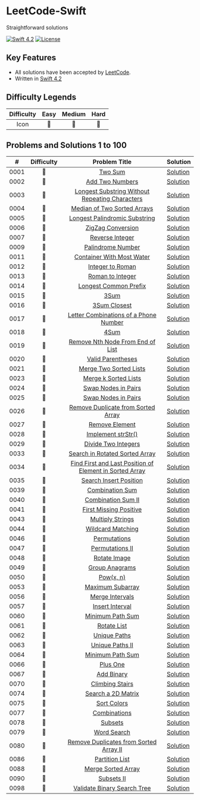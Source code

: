 # LeetCode-Swift
Straightforward solutions

[![Swift 4.2](https://img.shields.io/badge/Swift-4.2-orange.svg?style=flat)](https://developer.apple.com/swift/) [![License](https://img.shields.io/github/license/mashape/apistatus.svg)](https://github.com/twho/LeetCode-Swift/blob/master/LICENSE)

## Key Features
- All solutions have been accepted by [LeetCode](https://leetcode.com/problemset/all/).
- Written in [Swift 4.2](https://swift.org/blog/swift-4-2-released/)

## Difficulty Legends
| Difficulty | Easy | Medium | Hard |
|:--: | :--: | :--: |  :--: |
| Icon | 📗 | 📙 | 📕 |

## Problems and Solutions 1 to 100

| # | Difficulty | Problem Title | Solution |
|--| :--: | :--: | -- |
| 0001 | 📗 | [Two Sum](https://leetcode.com/problems/two-sum/description/) | [Solution](https://github.com/twho/LeetCode-Swift/blob/master/Problems/1-100/Easy/0001-TwoSum.playground/Contents.swift) |
| 0002 | 📙 | [Add Two Numbers](https://leetcode.com/problems/add-two-numbers/description/) | [Solution](https://github.com/twho/LeetCode-Swift/blob/master/Problems/1-100/Medium/0002-AddTwoNumbers.playground/Contents.swift) |
| 0003 | 📙 | [Longest Substring Without Repeating Characters](https://leetcode.com/problems/longest-substring-without-repeating-characters/) | [Solution](https://github.com/twho/LeetCode-Swift/blob/master/Problems/1-100/Medium/0003-LongestSubstringWithoutRepeatingCharacters.playground/Contents.swift) |
| 0004 | 📕 | [Median of Two Sorted Arrays  ](https://leetcode.com/problems/median-of-two-sorted-arrays/) | [Solution](https://github.com/twho/LeetCode-Swift/blob/master/Problems/1-100/Hard/0004-MedianOfTwoSortedArrays.playground/Contents.swift) |
| 0005 | 📙 | [Longest Palindromic Substring](https://leetcode.com/problems/longest-palindromic-substring/) | [Solution](https://github.com/twho/LeetCode-Swift/blob/master/Problems/1-100/Medium/0005-LongestPalindromicSubstring.playground/Contents.swift) |
| 0006 | 📙 | [ZigZag Conversion](https://leetcode.com/problems/zigzag-conversion/) | [Solution](https://github.com/twho/LeetCode-Swift/blob/master/Problems/1-100/Medium/0006-ZigZagConversion.playground/Contents.swift) |
| 0007 | 📗 | [Reverse Integer](https://leetcode.com/problems/reverse-integer/description/) | [Solution](https://github.com/twho/LeetCode-Swift/blob/master/Problems/1-100/Easy/0007-ReverseInteger%2B0069-Sqrtx.playground/Contents.swift) |
| 0009 | 📗 | [Palindrome Number](https://leetcode.com/problems/palindrome-number/description/) | [Solution](https://github.com/twho/LeetCode-Swift/blob/master/Problems/1-100/Easy/0009-PalindromeNumber.playground/Contents.swift)|
| 0011 | 📙 | [Container With Most Water](https://leetcode.com/problems/container-with-most-water/description/) | [Solution](https://github.com/twho/LeetCode-Swift/blob/master/Problems/1-100/Medium/0003-LongestSubstringWithoutRepeatingCharacters.playground/Contents.swift) |
| 0012 | 📙 | [Integer to Roman](https://leetcode.com/problems/integer-to-roman/) | [Solution](https://github.com/twho/LeetCode-Swift/tree/master/Problems/1-100/Medium/0012-IntegerToRoman.playground/Contents.swift)|
| 0013 | 📗 | [Roman to Integer](https://leetcode.com/problems/roman-to-integer/) | [Solution](https://github.com/twho/LeetCode-Swift/blob/master/Problems/1-100/Easy/0013-RomanToInteger.playground/Contents.swift) |
| 0014 | 📗 | [Longest Common Prefix](https://leetcode.com/problems/longest-common-prefix/description/) | [Solution](https://github.com/twho/LeetCode-Swift/blob/master/Problems/1-100/Easy/0014-LongestCommonPrefix.playground/Contents.swift)|
| 0015 | 📙 | [3Sum](https://leetcode.com/problems/3sum/description/) | [Solution](https://github.com/twho/LeetCode-Swift/tree/master/Problems/1-100/Medium/0015-3Sum.playground/Contents.swift) |
| 0016 | 📙 | [3Sum Closest](https://leetcode.com/problems/3sum-closest/description/) | [Solution](https://github.com/twho/LeetCode-Swift/tree/master/Problems/Medium/1-100/0016-3SumClosest.playground/Contents.swift)|
| 0017 | 📙 | [Letter Combinations of a Phone Number](https://leetcode.com/problems/letter-combinations-of-a-phone-number/description/) | [Solution](https://github.com/twho/LeetCode-Swift/tree/master/Problems/1-100/Medium/0017-LetterCombinationsOfAPhoneNumber.playground/Contents.swift) |
| 0018 | 📙 | [4Sum](https://leetcode.com/problems/4sum/description/) | [Solution](https://github.com/twho/LeetCode-Swift/tree/master/Problems/1-100/Medium/0018-4Sum.playground/Contents.swift)|
| 0019 | 📙 | [Remove Nth Node From End of List](https://leetcode.com/problems/remove-nth-node-from-end-of-list/description/) | [Solution](https://github.com/twho/LeetCode-Swift/tree/master/Problems/1-100/Medium/0019-RemoveNthNodeFromEndofList.playground/Contents.swift) |TwoSum.playground/Contents.swift) |
| 0020 | 📗 | [Valid Parentheses](https://leetcode.com/problems/valid-parentheses/) | [Solution](https://github.com/twho/LeetCode-Swift/blob/master/Problems/1-100/Easy/0020-ValidParentheses.playground/Contents.swift) |
| 0021 | 📗 | [Merge Two Sorted Lists](https://leetcode.com/problems/merge-two-sorted-lists/description/) | [Solution](https://github.com/twho/LeetCode-Swift/blob/master/Problems/1-100/Easy/0021-MergeTwoSortedLists.playground/Contents.swift)|
| 0023 | 📕 | [Merge k Sorted Lists](https://leetcode.com/problems/merge-k-sorted-lists/) | [Solution](https://github.com/twho/LeetCode-Swift/tree/master/Problems/1-100/Hard/0023-MergeKSortedLists.playground/Contents.swift)|
| 0024 | 📙 | [Swap Nodes in Pairs](https://leetcode.com/problems/swap-nodes-in-pairs/) | [Solution](https://github.com/twho/LeetCode-Swift/tree/master/Problems/1-100/Medium/0024-SwapNodesInPairs.playground/Contents.swift)|
| 0025 | 📕 | [Swap Nodes in Pairs](https://leetcode.com/problems/swap-nodes-in-pairs/) | [Solution](https://github.com/twho/LeetCode-Swift/tree/master/Problems/1-100/Medium/0025-ReverseNodesInKGroup.playground/Contents.swift)|
| 0026 | 📗 | [Remove Duplicate from Sorted Array](https://leetcode.com/problems/remove-duplicates-from-sorted-array/) | [Solution](https://github.com/twho/LeetCode-Swift/blob/master/Problems/1-100/Easy/0026-RemoveDuplicatesfromSortedArray.playground/Contents.swift) |
| 0027 | 📗 | [Remove Element](https://leetcode.com/problems/remove-element/) | [Solution](https://github.com/twho/LeetCode-Swift/blob/master/Problems/1-100/Easy/0027-RemoveElement.playground/Contents.swift)|
| 0028 | 📗 | [Implement strStr()](https://leetcode.com/problems/implement-strstr/description/) | [Solution](https://github.com/twho/LeetCode-Swift/blob/master/Problems/1-100/Easy/0028-ImplementstrStr().playground/Contents.swift)|
| 0029 | 📙 | [Divide Two Integers](https://leetcode.com/problems/divide-two-integers/description/) | [Solution](https://github.com/twho/LeetCode-Swift/tree/master/Problems/1-100/Medium/0029-DivideTwoIntegers.playground/Contents.swift) |
| 0033 | 📙 | [Search in Rotated Sorted Array](https://leetcode.com/problems/search-in-rotated-sorted-array/description/) | [Solution](https://github.com/twho/LeetCode-Swift/tree/master/Problems/1-100/Medium/0033-SearchInRotatedSortedArray.playground/Contents.swift)|
| 0034 | 📙 | [Find First and Last Position of Element in Sorted Array](https://leetcode.com/problems/find-first-and-last-position-of-element-in-sorted-array/) | [Solution](https://github.com/twho/LeetCode-Swift/tree/master/Problems/1-100/Medium/0034-FindFirstandLastPositionElementSortedArray.playground/Contents.swift)|
| 0035 | 📗 | [Search Insert Position](https://leetcode.com/problems/search-insert-position/) | [Solution](https://github.com/twho/LeetCode-Swift/blob/master/Problems/1-100/Easy/0035-SearchInsertPosition.playground/Contents.swift) |
| 0039 | 📙 | [Combination Sum](https://leetcode.com/problems/combination-sum/) | [Solution](https://github.com/twho/LeetCode-Swift/tree/master/Problems/1-100/Medium/0039-CombinationSum.playground/Contents.swift) |
|0040 | 📙 | [Combination Sum II](https://leetcode.com/problems/combination-sum-ii/) | [Solution](https://github.com/twho/LeetCode-Swift/tree/master/Problems/1-100/Medium/0040-CombinationSumII.playground/Contents.swift)|
|0041 | 📕 | [First Missing Positive](https://leetcode.com/problems/first-missing-positive) | [Solution](https://github.com/twho/LeetCode-Swift/tree/master/Problems/1-100/Hard/0041-FirstMissingPositive.playground/Contents.swift)|
|0043 | 📙 | [Multiply Strings](https://leetcode.com/problems/multiply-strings) | [Solution](https://github.com/twho/LeetCode-Swift/tree/master/Problems/1-100/Hard/0043-MultiplyStrings.playground/Contents.swift)|
|0044 | 📕 | [Wildcard Matching](https://leetcode.com/problems/wildcard-matching/) | [Solution](https://github.com/twho/LeetCode-Swift/tree/master/Problems/1-100/Medium/0044-WildcardMatching.playground/Contents.swift)|
| 0046 | 📙 | [Permutations](https://leetcode.com/problems/permutations/description/) | [Solution](https://github.com/twho/LeetCode-Swift/tree/master/Problems/1-100/Medium/0046-Permutations.playground/Contents.swift) |
| 0047 | 📙 | [Permutations II](https://leetcode.com/problems/permutations-ii) | [Solution](https://github.com/twho/LeetCode-Swift/tree/master/Problems/1-100/Medium/0047-PermutationsII.playground/Contents.swift) |
| 0048 | 📙 | [Rotate Image](https://leetcode.com/problems/rotate-image/description/) | [Solution](https://github.com/twho/LeetCode-Swift/tree/master/Problems/1-100/Medium/0048-RotateImage.playground/Contents.swift)|
| 0049 | 📙 | [Group Anagrams](https://leetcode.com/problems/group-anagrams/description/) | [Solution](https://github.com/twho/LeetCode-Swift/tree/master/Problems/1-100/Medium/0049-GroupAnagrams.playground/Contents.swift) |
| 0050 | 📙 | [Pow(x, n)](https://leetcode.com/problems/powx-n/) | [Solution](https://github.com/twho/LeetCode-Swift/tree/master/Problems/1-100/Medium/0049-GroupAnagrams.playground/Contents.swift) |
| 0053 | 📗 | [Maximum Subarray](https://leetcode.com/problems/maximum-subarray/description/) | [Solution](https://github.com/twho/LeetCode-Swift/blob/master/Problems/1-100/Easy/0053-MaximumSubarray.playground/Contents.swift)|
| 0056 | 📙 | [Merge Intervals](https://leetcode.com/problems/merge-intervals/description/) | [Solution](https://github.com/twho/LeetCode-Swift/tree/master/Problems/1-100/Medium/0056-MergeIntervals.playground/Contents.swift)|
|0057 | 📕 | [Insert Interval](https://leetcode.com/problems/insert-interval) | [Solution](https://github.com/twho/LeetCode-Swift/tree/master/Problems/1-100/Hard/0057-InsertInterval.playground/Contents.swift)|
| 0060 | 📙 | [Minimum Path Sum](https://leetcode.com/problems/minimum-path-sum) | [Solution](https://github.com/twho/LeetCode-Swift/tree/master/Problems/1-100/Medium/0060-PermutationSequence.playground/Contents.swift) |
| 0061 | 📙 | [Rotate List](https://leetcode.com/problems/rotate-list/description/) | [Solution](https://github.com/twho/LeetCode-Swift/tree/master/Problems/1-100/Medium/0061-RotateList.playground/Contents.swift) |
| 0062 | 📙 | [Unique Paths](https://leetcode.com/problems/unique-paths/description/) | [Solution](https://github.com/twho/LeetCode-Swift/tree/master/Problems/1-100/Medium/0062-UniquePaths.playground/Contents.swift)|
| 0063 | 📙 | [Unique Paths II](https://leetcode.com/problems/unique-paths-ii/) | [Solution](https://github.com/twho/LeetCode-Swift/tree/master/Problems/1-100/Medium/0063-UniquePathsII.playground/Contents.swift)|
| 0064 | 📙 | [Minimum Path Sum](https://leetcode.com/problems/minimum-path-sum) | [Solution](https://github.com/twho/LeetCode-Swift/tree/master/Problems/1-100/Medium/0064-MinimumPathSum.playground/Contents.swift)|
| 0066 | 📗 | [Plus One](https://leetcode.com/problems/plus-one/) | [Solution](https://github.com/twho/LeetCode-Swift/blob/master/Problems/1-100/Easy/0066-PlusOne.playground/Contents.swift) |
| 0067 | 📗 | [Add Binary](https://leetcode.com/problems/add-binary/description/) | [Solution](https://github.com/twho/LeetCode-Swift/blob/master/Problems/1-100/Easy/0067-AddBinary.playground/Contents.swift)|
| 0070 | 📗 | [Climbing Stairs](https://leetcode.com/problems/climbing-stairs/description/) | [Solution](https://github.com/twho/LeetCode-Swift/blob/master/Problems/1-100/Easy/0070-ClimbingStairs.playground/Contents.swift) |
| 0074 | 📙  | [Search a 2D Matrix](https://leetcode.com/problems/search-a-2d-matrix) | [Solution](https://github.com/twho/LeetCode-Swift/tree/master/Problems/1-100/Medium/0074-Search2DMatrix.playground/Contents.swift) |
| 0075 | 📙  | [Sort Colors](https://leetcode.com/problems/sort-colors/description/) | [Solution](https://github.com/twho/LeetCode-Swift/tree/master/Problems/1-100/Medium/0075-SortColors.playground/Contents.swift) |
| 0077 | 📙  | [Combinations](https://leetcode.com/problems/combinations) | [Solution](https://github.com/twho/LeetCode-Swift/tree/master/Problems/1-100/Medium/0077-Combinations.playground/Contents.swift)|
| 0078 | 📙  | [Subsets](https://leetcode.com/problems/subsets/description/) | [Solution](https://github.com/twho/LeetCode-Swift/tree/master/Problems/1-100/Medium/0078-Subsets.playground/Contents.swift)|
| 0079 | 📙  | [Word Search](https://leetcode.com/problems/word-search) | [Solution](https://github.com/twho/LeetCode-Swift/tree/master/Problems/1-100/Medium/0079-WordSearch.playground/Contents.swift)|
| 0080 | 📙 | [Remove Duplicates from Sorted Array II](https://leetcode.com/problems/remove-duplicates-from-sorted-array-ii/) | [Solution](https://github.com/twho/LeetCode-Swift/tree/master/Problems/1-100/Medium/0080-RemoveDuplicatesFromSortedArrayII.playground/Contents.swift) |
| 0086 | 📙 | [Partition List](https://leetcode.com/problems/partition-list) | [Solution](https://github.com/twho/LeetCode-Swift/tree/master/Problems/1-100/Medium/0086-PartitionList.playground/Contents.swift) |
| 0088 | 📗 | [Merge Sorted Array](https://leetcode.com/problems/merge-sorted-array/description/) | [Solution](https://github.com/twho/LeetCode-Swift/blob/master/Problems/1-100/Easy/0088-MergeSortedArray.playground/Contents.swift)|
| 0090 | 📙 | [Subsets II](https://leetcode.com/problems/subsets-ii/description/) | [Solution](https://github.com/twho/LeetCode-Swift/tree/master/Problems/1-100/Medium/0090-SubsetsII.playground/Contents.swift)|
| 0098 | 📙 | [Validate Binary Search Tree](https://leetcode.com/problems/validate-binary-search-tree) | [Solution](https://github.com/twho/LeetCode-Swift/tree/master/Problems/1-100/Medium/0098-ValidateBST.playground/Contents.swift)|

